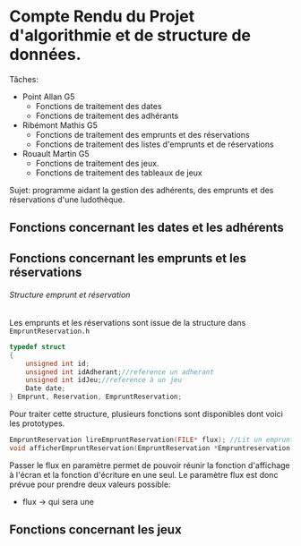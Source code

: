 # Compte Rendu du Projet d'algorithmie et de structure de données.
Tâches:
* Point Allan G5
  - Fonctions de traitement des dates
  - Fonctions de traitement des adhérants
* Ribémont Mathis G5
  - Fonctions de traitement des emprunts et des réservations
  - Fonctions de traitement des listes d'emprunts et de réservations
* Rouault Martin G5
  - Fonctions de traitement des jeux.
  - Fonctions de traitement des tableaux de jeux

Sujet: programme aidant la gestion des adhérents, des emprunts et des réservations d'une ludothèque.

## Fonctions concernant les dates et les adhérents



## Fonctions concernant les emprunts et les réservations

###### Structure emprunt et réservation

Les emprunts et les réservations sont issue de la structure
dans ``EmpruntReservation.h``
```c
typedef struct
{
    unsigned int id;
    unsigned int idAdherant;//reference un adherant
    unsigned int idJeu;//reference à un jeu
    Date date;
} Emprunt, Reservation, EmpruntReservation;
```

Pour traiter cette structure, plusieurs fonctions sont disponibles dont voici les prototypes.

```c
EmpruntReservation lireEmpruntReservation(FILE* flux); //Lit un emprunt ou une réservation depuis un flux.
void afficherEmpruntReservation(EmpruntReservation *Empruntreservation, FILE* flux);//Affiche un emprunt ou une reservation dans un flux.
```

Passer le flux en paramètre permet de pouvoir réunir la fonction d'affichage à l'écran et la fonction d'écriture en une seul. Le paramètre flux est donc prévue pour prendre deux valeurs possible:
* flux -> qui sera une

## Fonctions concernant les jeux
